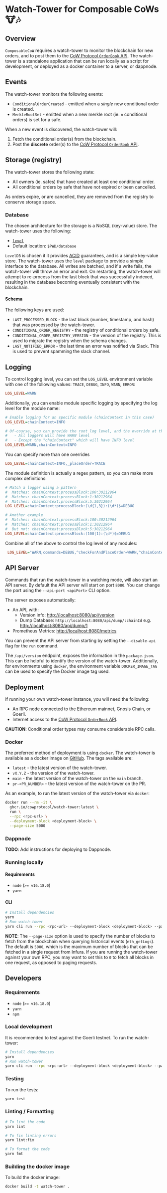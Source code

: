 # Watch-Tower for Composable CoWs 🐮🎶

## Overview

`ComposableCoW` requires a watch-tower to monitor the blockchain for new orders, and to post them to the [CoW Protocol `OrderBook` API](https://api.cow.fi/docs/#/). The watch-tower is a standalone application that can be run locally as a script for development, or deployed as a docker container to a server, or dappnode.

## Events

The watch-tower monitors the following events:

- `ConditionalOrderCreated` - emitted when a _single_ new conditional order is created.
- `MerkleRootSet` - emitted when a new merkle root (ie. `n` conditional orders) is set for a safe.

When a new event is discovered, the watch-tower will:

1. Fetch the conditional order(s) from the blockchain.
2. Post the **discrete** order(s) to the [CoW Protocol `OrderBook` API](https://api.cow.fi/docs/#/).

## Storage (registry)

The watch-tower stores the following state:

- All owners (ie. safes) that have created at least one conditional order.
- All conditional orders by safe that have not expired or been cancelled.

As orders expire, or are cancelled, they are removed from the registry to conserve storage space.

### Database

The chosen architecture for the storage is a NoSQL (key-value) store. The watch-tower uses the following:

- [`level`](https://www.npmjs.com/package/level)
- Default location: `$PWD/database`

`LevelDB` is chosen it it provides [ACID](https://en.wikipedia.org/wiki/ACID) guarantees, and is a simple key-value store. The watch-tower uses the `level` package to provide a simple interface to the database. All writes are batched, and if a write fails, the watch-tower will throw an error and exit. On restarting, the watch-tower will attempt to re-process from the last block that was successfully indexed, resulting in the database becoming eventually consistent with the blockchain.

#### Schema

The following keys are used:

- `LAST_PROCESSED_BLOCK` - the last block (number, timestamp, and hash) that was processed by the watch-tower.
- `CONDITIONAL_ORDER_REGISTRY` - the registry of conditional orders by safe.
- `CONDITIONAL_ORDER_REGISTRY_VERSION` - the version of the registry. This is used to migrate the registry when the schema changes.
- `LAST_NOTIFIED_ERROR` - the last time an error was notified via Slack. This is used to prevent spamming the slack channel.

## Logging

To control logging level, you can set the `LOG_LEVEL` environment variable with one of the following values: `TRACE`, `DEBUG`, `INFO`, `WARN`, `ERROR`:

```ini
LOG_LEVEL=WARN
```

Additionally, you can enable module specific logging by specifying the log level for the module name:

```ini
# Enable logging for an specific module (chainContext in this case)
LOG_LEVEL=chainContext=INFO

# Of-course, you can provide the root log level, and the override at the same time
#   - All loggers will have WARN level
#   - Except the "chainContext" which will have INFO level
LOG_LEVEL=WARN,chainContext=INFO
```

You can specify more than one overrides

```ini
LOG_LEVEL=chainContext=INFO,_placeOrder=TRACE
```

The module definition is actually a regex pattern, so you can make more complex definitions:

```ini
# Match a logger using a pattern
#  Matches: chainContext:processBlock:100:30212964
#  Matches: chainContext:processBlock:1:30212964
#  Matches: chainContext:processBlock:5:30212964
LOG_LEVEL=chainContext:processBlock:(\d{1,3}):(\d*)$=DEBUG

# Another example
#  Matches: chainContext:processBlock:100:30212964
#  Matches: chainContext:processBlock:1:30212964
#  But not: chainContext:processBlock:5:30212964
LOG_LEVEL=chainContext:processBlock:(100|1):(\d*)$=DEBUG
```

Combine all of the above to control the log level of any modules:

```ini
 LOG_LEVEL="WARN,commands=DEBUG,^checkForAndPlaceOrder=WARN,^chainContext=INFO,_checkForAndPlaceOrder:1:=INFO" yarn cli
```

## API Server

Commands that run the watch-tower in a watching mode, will also start an API server. By default the API server will start on port `8080`. You can change the port using the `--api-port <apiPort>` CLI option.

The server exposes automatically:

- An API, with:
  - Version info: [http://localhost:8080/api/version](http://localhost:8080/api/version)
  - Dump Database: `http://localhost:8080/api/dump/:chainId` e.g. [http://localhost:8080/api/dump/1](http://localhost:8080/api/dump/1)
- Prometheus Metrics: [http://localhost:8080/metrics](http://localhost:8080/metrics)

You can prevent the API server from starting by setting the `--disable-api` flag for the `run` command.

The `/api/version` endpoint, exposes the information in the `package.json`. This can be helpful to identify the version of the watch-tower. Additionally, for environments using `docker`, the environment variable `DOCKER_IMAGE_TAG` can be used to specify the Docker image tag used.

## Deployment

If running your own watch-tower instance, you will need the following:

- An RPC node connected to the Ethereum mainnet, Gnosis Chain, or Goerli.
- Internet access to the [CoW Protocol `OrderBook` API](https://api.cow.fi/docs/#/).

**CAUTION**: Conditional order types may consume considerable RPC calls.

### Docker

The preferred method of deployment is using `docker`. The watch-tower is available as a docker image on [GitHub](https://github.com/cowprotocol/watch-tower/pkgs/container/watch-tower). The tags available are:

- `latest` - the latest version of the watch-tower.
- `vX.Y.Z` - the version of the watch-tower.
- `main` - the latest version of the watch-tower on the `main` branch.
- `pr-<PR_NUMBER>` - the latest version of the watch-tower on the PR.

As an example, to run the latest version of the watch-tower via `docker`:

```bash
docker run --rm -it \
  ghcr.io/cowprotocol/watch-tower:latest \
  run \
  --rpc <rpc-url> \
  --deployment-block <deployment-block> \
  --page-size 5000
```

### Dappnode

**TODO**: Add instructions for deploying to Dappnode.

### Running locally

#### Requirements

- `node` (`>= v16.18.0`)
- `yarn`

#### CLI

```bash
# Install dependencies
yarn
# Run watch-tower
yarn cli run --rpc <rpc-url> --deployment-block <deployment-block> --page-size 5000
```

**NOTE**: The `--page-size` option is used to specify the number of blocks to fetch from the blockchain when querying historical events (`eth_getLogs`). The default is `5000`, which is the maximum number of blocks that can be fetched in a single request from Infura. If you are running the watch-tower against your own RPC, you may want to set this to `0` to fetch all blocks in one request, as opposed to paging requests.

## Developers

### Requirements

- `node` (`>= v16.18.0`)
- `yarn`
- `npm`

### Local development

It is recommended to test against the Goerli testnet. To run the watch-tower:

```bash
# Install dependencies
yarn
# Run watch-tower
yarn cli run --rpc <rpc-url> --deployment-block <deployment-block> --page-size 5000
```

### Testing

To run the tests:

```bash
yarn test
```

### Linting / Formatting

```bash
# To lint the code
yarn lint
```

```bash
# To fix linting errors
yarn lint:fix
```

```bash
# To format the code
yarn fmt
```

### Building the docker image

To build the docker image:

```bash
docker build -t watch-tower .
```
